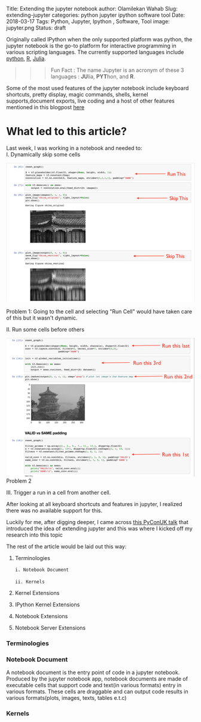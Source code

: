 Title: Extending the jupyter notebook 
author: Olamilekan Wahab
Slug: extending-jupyter
categories: python jupyter ipython software tool
Date: 2018-03-17
Tags: Python, Jupyter, Ipython , Software, Tool
image: jupyter.png
Status: draft


Originally called IPython when the only supported platform was python, the jupyter notebook is the go-to platform for interactive programming in various scripting languages. The currently supported 
languages include [python](https://mybinder.org/v2/gh/ipython/ipython-in-depth/master?filepath=binder/Index.ipynb), [R](https://mybinder.org/v2/gh/binder-examples/r/master?filepath=index.ipynb), [Julia](https://mybinder.org/v2/gh/binder-examples/julia-python/master?filepath=julia.ipynb).

>>> Fun Fact :  The name Jupyter is an acronym of these 3 languages :  **JU**lia,  **PYT**hon, and  **R**.

Some of the most used features of the jupyter notebook include keyboard shortcuts, pretty display, magic commands, shells, kernel supports,document exports, live coding and a host of other features
mentioned in this blogpost [here](https://www.dataquest.io/blog/jupyter-notebook-tips-tricks-shortcuts/)


# What led to this article?

Last week, I was working in a notebook and needed to:  
I. Dynamically skip some cells

![Problem 1](/images/jupyter-problem-1.png) 



Problem 1: Going to the cell and selecting "Run Cell" would have taken care of this but it wasn't dynamic. 
          
II. Run some cells before others 

![Problem 2](/images/jupyter-problem-2.png) Problem 2



III. Trigger a run in a cell from another cell.



After looking at all keyboard shortcuts and features in jupyter, I realized there was no available support for this. 


Luckily for me, after digging deeper, I came across [this PyConUK talk](http://2017.pyconuk.org/sessions/talks/extending-jupyter-notebook/) that introduced the idea of extending jupyter and this 
was where I kicked off my research into this topic

The rest of the article would be laid out this way:

1. Terminologies

       i. Notebook Document
                
       ii. Kernels
            
2. Kernel Extensions
    
3. IPython Kernel Extensions
    
4. Notebook Extensions
    
5. Notebook Server Extensions



### **Terminologies**

### Notebook Document

A notebook document is the entry point of code in a jupyter notebook. Produced by the jupyter notebook app, notebook documents are made of executable cells that support code and text(in 
various formats) entry in various formats. These cells are draggable and can output code results in various formats(plots, images, texts, tables e.t.c)


### Kernels